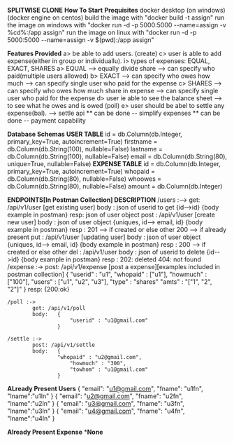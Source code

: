 **SPLITWISE CLONE**
**How To Start**
    **Prequisites**
        docker desktop (on windows)(docker engine on centos)
        build the image with "docker build -t assign"
        run the image on windows with "docker run -d -p 5000:5000 --name=assign -v %cd%:/app assign"
        run the image on linux with "docker run -d -p 5000:5000 --name=assign -v $(pwd):/app assign"
        

**Features Provided**
        a> be able to add users. (create)
        c> user is able to add expense(either in group or individuallu).
            i>  types of expenses: EQUAL, EXACT, SHARES
                a> EQUAL    --> equally divide share
                            --> can specify who paid(multiple users allowed)
                b> EXACT    --> can specify who owes how much
                            --> can specify single user who paid for the expense
                c> SHARES   --> can specify who owes how much share in expense
                            --> can specify single user who paid for the expense
        d> user ie able to see the balance sheet 
            --> to see what he owes and is owed (poll)
        e> user should be abel to settle any expense(bal).
            --> settle api
        ** can be done -- simplify expenses
        ** can be done -- payment capability


**Database Schemas**
    **USER TABLE**
        id = db.Column(db.Integer, primary_key=True, autoincrement=True)
        firstname = db.Column(db.String(100), nullable=False)
        lastname = db.Column(db.String(100), nullable=False)
        email = db.Column(db.String(80), unique=True, nullable=False)
    **EXPENSE TABLE**
        id = db.Column(db.Integer, primary_key=True, autoincrement=True)
        whopaid = db.Column(db.String(80), nullable=False)
        whoowes = db.Column(db.String(80), nullable=False)
        amount = db.Column(db.Integer)



**ENDPOINTS[In Postman Collection] DESCRIPTION**
    /users :-->
            get: /api/v1/user [get existing user]
                body : json of userid to get {id-->id} {body example in postman}
                resp: json of user object
            post : /api/v1/user [create new user]
                body : json of user object {uniques, id--> email, id} {body example in postman}
                resp : 201 --> if created or else other
                        200 --> if already present
            put : /api/v1/user [updating user]
                body : json of user object {uniques, id--> email, id} {body example in postman}
                resp : 200 --> if created or else other
            del : /api/v1/user
                body :  json of userid to delete {id-->id} {body example in postman}
                resp :   202: deleted 
                        404: not found
    /expense :-> 
                post: /api/v1/expense [post a expense][examples included in postman collection]
                    {
                        "userid" : "u1",
                        "whopaid" : ["u1"],
                        "howmuch" : ["100"],
                        "users" : ["u1", "u2", "u3"],
                        "type" : "shares" 
                        "amts" : "["1", "2", "2"]"
                    }
                resp:
                    {200:ok}

    /poll :->
            get: /api/v1/poll
            body:   {
                        "userid" : "u1@gmail.com"
                    }

    /settle :->
            post: /api/v1/settle
            body:   {
                    "whopaid" : "u2@gmail.com",
                        "howmuch" : "300", 
                        "towhom" : "u1@gmail.com"
                    }

**ALready Present Users**
{
    "email": "u1@gmail.com", 
    "fname": "u1fn",
    "lname":"u1ln"
}
{
    "email": "u2@gmail.com", 
    "fname": "u2fn",
    "lname":"u2ln"
}
{
    "email": "u3@gmail.com", 
    "fname": "u3fn",
    "lname":"u3ln"
}
{
    "email": "u4@gmail.com", 
    "fname": "u4fn",
    "lname":"u4ln"
}


**Already Present Expense**
    ***None**


